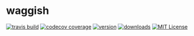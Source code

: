 # waggish

[![travis build](https://img.shields.io/travis/distalx/waggish.svg?style=flat-square)](https://travis-ci.org/distalx/waggish)
[![codecov coverage](https://img.shields.io/codecov/c/github/distalx/waggish.svg?style=flat-square)](https://codecov.io/github/distalx/waggish)
[![version](https://img.shields.io/npm/v/waggish.svg?style=flat-square)](http://npm.im/waggish)
[![downloads](https://img.shields.io/npm/dm/waggish.svg?style=flat-square)](http://npm-stat.com/charts.html?package=waggish-names&from=2016-08-10)
[![MIT License](https://img.shields.io/npm/l/waggish.svg?style=flat-square)](http://opensource.org/licenses/MIT)
